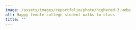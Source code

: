 ```yaml
---
image: /assets/images/ceportfolio/photo/highered-3.webp
alt: Happy female college student walks to class
title: ""
---
```

